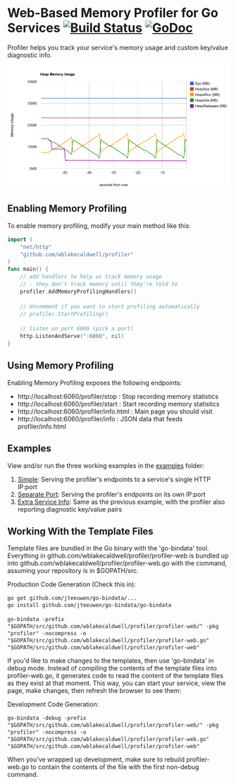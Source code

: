 Web-Based Memory Profiler for Go Services [![Build Status](https://travis-ci.org/wblakecaldwell/profiler.svg?branch=master)](https://travis-ci.org/wblakecaldwell/profiler) [![GoDoc](https://godoc.org/github.com/wblakecaldwell/profiler?status.svg)](https://godoc.org/github.com/wblakecaldwell/profiler)
=========================================

Profiler helps you track your service's memory usage and custom key/value diagnostic info.

![Profiler Screenshot](screenshot.png)


Enabling Memory Profiling
-------------------------

To enable memory profiling, modify your main method like this:

```go
import (
	"net/http"
	"github.com/wblakecaldwell/profiler"
)
func main() {
	// add handlers to help us track memory usage
	// - they don't track memory until they're told to
	profiler.AddMemoryProfilingHandlers()

	// Uncomment if you want to start profiling automatically
	// profiler.StartProfiling()

	// listen on port 6060 (pick a port)
	http.ListenAndServe(":6060", nil)
}
```


Using Memory Profiling
----------------------

Enabling Memory Profiling exposes the following endpoints:

- http://localhost:6060/profiler/stop :    Stop recording memory statistics
- http://localhost:6060/profiler/start :   Start recording memory statistics
- http://localhost:6060/profiler/info.html :   Main page you should visit
- http://localhost:6060/profiler/info :   JSON data that feeds profiler/info.html


Examples
--------

View and/or run the three working examples in the [examples](examples/) folder:

1. [Simple](examples/simple/): Serving the profiler's endpoints to a service's single HTTP IP:port
2. [Separate Port](examples/separate_port/): Serving the profiler's endpoints on its own IP:port
3. [Extra Service Info](examples/extra_service_info/): Same as the previous example, with the profiler also reporting diagnostic key/value pairs


Working With the Template Files
-------------------------------

Template files are bundled in the Go binary with the 'go-bindata' tool. Everything in
github.com/wblakecaldwell/profiler/profiler-web is bundled up into github.com/wblakecaldwell/profiler/profiler-web.go
with the command, assuming your repository is in $GOPATH/src.

Production Code Generation (Check this in):

```shell
go get github.com/jteeuwen/go-bindata/...
go install github.com/jteeuwen/go-bindata/go-bindata

go-bindata -prefix "$GOPATH/src/github.com/wblakecaldwell/profiler/profiler-web/" -pkg "profiler" -nocompress -o "$GOPATH/src/github.com/wblakecaldwell/profiler/profiler-web.go" "$GOPATH/src/github.com/wblakecaldwell/profiler/profiler-web"
```

If you'd like to make changes to the templates, then use 'go-bindata' in debug mode. Instead of compiling
the contents of the template files into profiler-web.go, it generates code to read the content of the template
files as they exist at that moment. This way, you can start your service, view the page, make changes, then
refresh the browser to see them:

Development Code Generation:

```shell
go-bindata -debug -prefix "$GOPATH/src/github.com/wblakecaldwell/profiler/profiler-web/" -pkg "profiler" -nocompress -o "$GOPATH/src/github.com/wblakecaldwell/profiler/profiler-web.go" "$GOPATH/src/github.com/wblakecaldwell/profiler/profiler-web"
```

When you've wrapped up development, make sure to rebuild profiler-web.go to contain the contents of the file with the first non-debug command.
